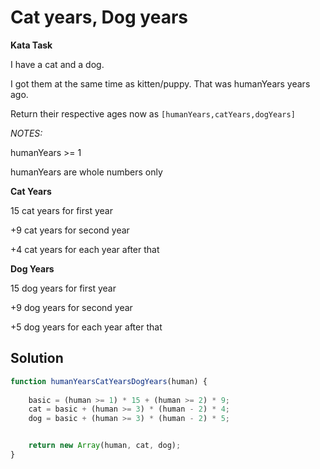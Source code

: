 # Cat years, Dog years

**Kata Task**

I have a cat and a dog.

I got them at the same time as kitten/puppy. That was humanYears years ago.

Return their respective ages now as `[humanYears,catYears,dogYears]`

*NOTES:*

humanYears >= 1

humanYears are whole numbers only

**Cat Years**

15 cat years for first year

+9 cat years for second year

+4 cat years for each year after that

**Dog Years**

15 dog years for first year

+9 dog years for second year

+5 dog years for each year after that

## Solution

```javascript
function humanYearsCatYearsDogYears(human) {
 
    basic = (human >= 1) * 15 + (human >= 2) * 9;
    cat = basic + (human >= 3) * (human - 2) * 4;
    dog = basic + (human >= 3) * (human - 2) * 5;


    return new Array(human, cat, dog);
}
```
